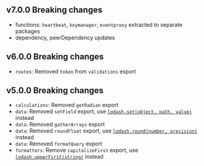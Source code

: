 ## v7.0.0 Breaking changes
- functions: `heartbeat`, `keymanager`, `eventproxy` extracted to separate packages
- dependency, peerDependency updates

## v6.0.0 Breaking changes
- `routes`: Removed `token` from `validations` export

## v5.0.0 Breaking changes
- `calculations`: Removed `getRadian` export
- `data`: Removed `setField` export, use [`lodash.set(object, path, value)`](https://lodash.com/docs/4.17.15#set) instead
- `data`: Removed `gatherArrays` export
- `data`: Removed `roundFloat` export, use [`lodash.round(number, precision)`](https://lodash.com/docs/4.17.15#round) instead
- `data`: Removed `formatQuery` export
- `formatters`: Remove `capitalizeFirst` export, use [`lodash.upperFirst(string)`](https://lodash.com/docs/4.17.15#upperFirst) instead
